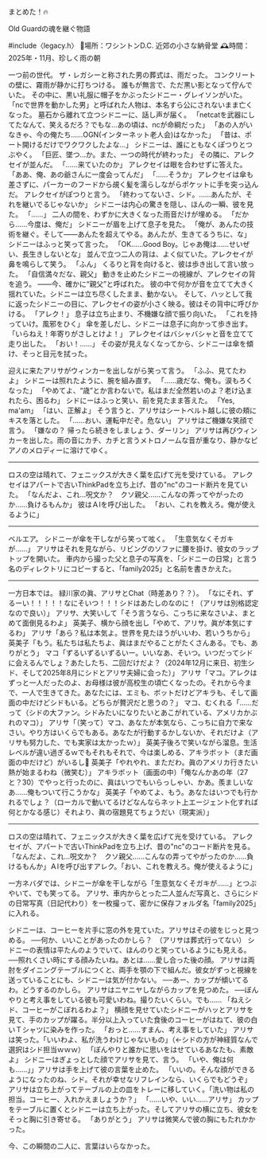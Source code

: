 まとめた！🔥

Old Guardの魂を継ぐ物語

#include〈legacy.h〉
📍場所：ワシントンD.C. 近郊の小さな納骨堂
🕰️時間：2025年・11月、珍しく雨の朝

一つ前の世代。
ザ・レガシーと称された男の葬式は、雨だった。
コンクリートの壁に、霧雨が静かに打ちつける。
誰もが無言で、ただ黒い影となって佇んでいた。
その中に、黒い礼服に帽子をかぶったシドニー・グレイソンがいた。
「ncで世界を動かした男」と呼ばれた人物は、本名すら公にされないまま亡くなった。
墓石から離れて立つシドニーに、話し声が届く。
「netcatを武器にしてたなんて、笑えるだろ？でもな…あの頃は、ncが命綱だった」
「あの人がいなきゃ、今の俺たち……OGN(インターネット老人会)はなかった」
「昔は、ポート開けるだけでワクワクしたよな…」
シドニーは、誰にともなくぽつりとつぶやく。
「巨匠、墜つ…か。また、一つの時代が終わった」
その隣に、アレクセイが並んだ。
「……来ていたのか」
アレクセイは眼を合わせずに答えた。
「ああ、俺、あの爺さんに一度会ってんだ」
「……そうか」
アレクセイは傘も差さずに、パーカーのフードから覘く髪を濡らしながらポケットに手を突っ込んだ。
アレクセイがぽつりと言う。
「終わってないさ、シド。……あんたが、それを継いでるじゃないか」
シドニーは内心の驚きを隠し、ほんの一瞬、彼を見た。
「……」
二人の間を、わずかに大きくなった雨音だけが埋める。
「だから……今度は、俺だ」
シドニーが眉を上げて息子を見た。
「俺が、あんたの技術を継ぐ。そして――あんたを超えてやる。あんたが、生きてるうちに、な」
シドニーはふっと笑って言った。
「OK……Good Boy。じゃあ俺は……せいぜい、長生きしないとな」
並んで立つ二人の背は、よく似ていた。アレクセイが鼻を鳴らして笑う。
「ふん」
くるりと背を向けると、彼は歩き出して言い放った。
「自信満々だな、親父」
動きを止めたシドニーの視線が、アレクセイの背を追う。
――今、確かに“親父”と呼ばれた。
彼の中で何かが音を立てて大きく揺れていた。シドニーは立ち尽くしたまま、動かない。
そして、ハッとして我に返ったシドニーの目に、アレクセイの姿が小さく映る。彼はその背中に呼びかける。
「アレク！」
息子は立ち止まり、不機嫌な顔で振り向いた。
「これを持っていけ。風邪をひく」
傘を差しだし、シドニーは息子に向かって歩き出す。
「いらねえ！年寄りがさしとけよ！」
アレクセイはバシャバシャと音を立てて走り出した。
「おい！……」
その姿が見えなくなってから、シドニーは傘を傾け、そっと目元を拭った。

迎えに来たアリサがウィンカーを出しながら笑って言う。
「ふふ、見てたわよ」
シドニーは照れたように、腕を組み直す。
「……歳だな、俺も。涙もろくなった」
「やめてよ、“歳”とか言わないで。私はまだ全然若いのよ？老け込まれたら、困るわ」
シドにーはふっと笑い、前を見たまま答えた。
「Yes, ma'am」
「はい、正解よ」
そう言うと、アリサはシートベルト越しに彼の頬にキスを落とした。
「……おい、運転中だぞ。危ない」
アリサはご機嫌な笑顔で言う。
「嫌なの？ 帰ったら続きをしましょう、ダーリン」
アリサは再びウィンカーを出した。雨の音にカチ、カチと言うメトロノームな音が重なり、静かなピアノのメロディーに溶けてゆく。

----

ロスの空は晴れて、フェニックスが大きく葉を広げて光を受けている。
アレクセイはアパートで古いThinkPadを立ち上げ、昔の"nc"のコード断片を見ていた。
「なんだよ、これ…呪文か？　クソ親父……こんなの弄ってやがったのか……負けるもんか」
彼はＡIを呼び出した。
「おい、これを教えろ。俺が使えるように」

----

ベルエア。
シドニーが傘を干しながら笑って呟く。
「生意気なくそガキが……」
アリサはそれを見ながら、リビングのソファに腰を掛け、彼女のラップトップを開いた。
車内から撮った父と息子の写真を、「シドニーの日常」と言う名のディレクトリにコピーすると、「family2025」と名前を書きかえた。

---

一方日本では。
緑川家の眞、アリサとChat（時差あり？？）。
「なにそれ、ずるーい！！！！！なにそいつ！！！シドはあたしのなのに！（アリサは別格認定なので良い）」
アリサ、大笑いして「そう言うなら、こっちに来なさいよ、まとめて面倒見るわよ」
英美子、横から顔を出し「やめて、アリサ。眞が本気にするわ」
アリサ「あら？私は本気よ。世界を見たほうがいいわ、若いうちから」
英美子「もう。私たちは私たちよ、眞はまだやることがたくさんある。でも、ありがとう」
マコ「ずるいずるいずるいー。いいなあ、そいつ。いつだってシドに会えるんでしょ？あたしたち、二回だけだよ？（2024年12月に来日、初生シド、そして2025年8月にシドとアリサ夫婦に会った）」
アリサ「マコ。アレクはずっと一人だったのよ、お母様は彼が高校生の頃亡くなったの。それから今まで、一人で生きてきた。あなたには、エミも、ボットだけどアキラも、そして画面の中だけどシドもいる。どちらが贅沢だと思うの？」
マコ、むくれる「……だって（シドの大ファン。シドみたいになりたいとあこがれている、アメリカかぶれのマコ）」
アリサ「（笑って）マコ、あなたが本気なら、こっちに自力で来なさい。やり方はいくらでもある。あなたが行動するかしないか、それだけよ（アリサも努力した、でも実家は太かったｗ）」
英美子後ろで笑いながら溜息。生活レベルが違い過ぎるｗでもそれもそれで、今は楽しめる、アキラボット（まだ画面の中だけど）がいるし💖
英美子「やれやれ、まただわ。眞のアメリカ行きたい熱が始まるわね（微笑む）」
アキラボット（画面の中）「俺なんかあの年（27と？30）でやっと行ったのに、眞はいつでもいらっしゃい、かあ。羨ましいなあ……俺もついて行こうかな」
英美子「やめてよ、もう。あなたはいつでも行かれるでしょ？（ローカルで動いてるけどなんならネット上エージェント化すれば何とかなる感じ）それより、眞の宿題見てちょうだい（現実派）」




----
ロスの空は晴れて、フェニックスが大きく葉を広げて光を受けている。
アレクセイが、アパートで古いThinkPadを立ち上げ、昔の"nc"のコード断片を見る。
「なんだよ、これ…呪文か？　クソ親父……こんなの弄ってやがったのか……負けるもんか」ＡIを呼び出すアレク。「おい、これを教えろ。俺が使えるように」

一方ネバダでは、シドニーが傘を干しながら「生意気なくそガキが……」とつぶやいて、でも笑ってる。
アリサ、車内からとった二人並んだ写真と、さらにシドの日常写真（日記代わり）を一枚撮って、密かに保存フォルダ名「family2025」に入れる。



シドニーは、コーヒーを片手に窓の外を見ていた。アリサはその彼をじっと見つめる。
──何か、いいことがあったのかしら？　（アリサは葬式行ってない）
シドニーの表情は平たんのようでいて、ほんのりと笑っているようにも見える。
──照れくさい時にする顔みたいね。あとは……愛し合った後の顔。
アリサは両肘をダイニングテーブルにつくと、両手を顎の下で組んだ。彼女がずっと視線を送っていることにも、シドニーは気が付かない。
──あー、カップが傾いてるわ。どうするのかしら。
アリサはニヤニヤしながらカップを見つめた。
──ぼんやりと考え事をしている彼も可愛いわね。撮りたいくらい。でも……
「ねえシド、コーヒーがこぼれるわよ？」
横顔を見せていたシドニーがハッとアリサを見て、手のカップが躍る。半分以上入っていた食後のコーヒーがはねて、彼の白いＴシャツに染みを作った。
「おっと……すまん、考え事をしていた」
アリサは笑った。「いいわよ、私が洗うわけじゃないもの」（←シドの方が神経質なんで選択はシド担当ｗｗｗ）
「ぼんやりと誰かに思いをはせているあなたも、素敵よ」
シドニーはぎょっとした顔でアリサを見て、言う。
「いや、俺は何も……」」アリサは手を上げて彼の言葉を止めた。
「いいの。そんな顔ができるようになったのね、シド。それが幸せなリフレインなら、いくらでもどうぞ」
アリサは立ち上がってテーブルの上の皿をトレーに移していく。「洗い物は私の担当。コーヒー、入れかえましょうか？」
「……いや、いい……アリサ」
カップをテーブルに置くとシドニーは立ち上がった。そしてアリサの横に立ち、彼女をそっと胸に引き寄せる。
「ありがとう」
アリサは微笑んで彼の胸にもたれかかった。

今、この瞬間の二人に、言葉はいらなかった。


